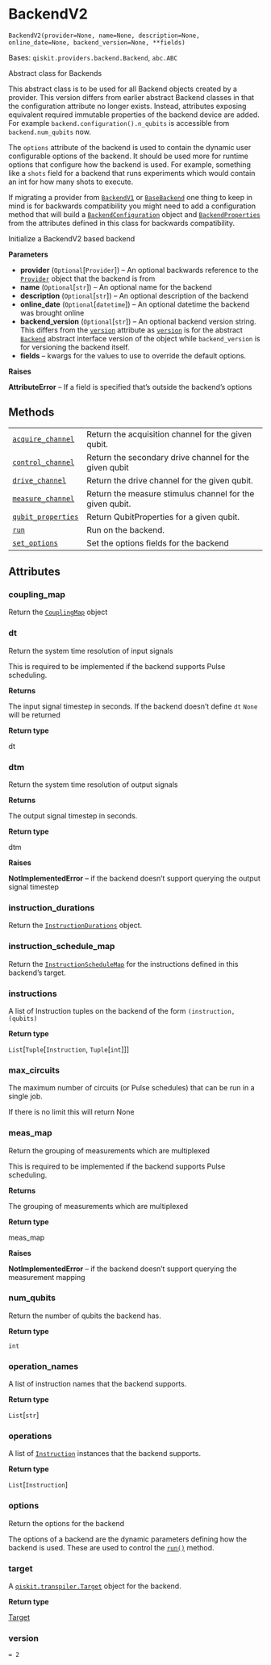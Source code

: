 # BackendV2

`BackendV2(provider=None, name=None, description=None, online_date=None, backend_version=None, **fields)`

Bases: `qiskit.providers.backend.Backend`, `abc.ABC`

Abstract class for Backends

This abstract class is to be used for all Backend objects created by a provider. This version differs from earlier abstract Backend classes in that the configuration attribute no longer exists. Instead, attributes exposing equivalent required immutable properties of the backend device are added. For example `backend.configuration().n_qubits` is accessible from `backend.num_qubits` now.

The `options` attribute of the backend is used to contain the dynamic user configurable options of the backend. It should be used more for runtime options that configure how the backend is used. For example, something like a `shots` field for a backend that runs experiments which would contain an int for how many shots to execute.

If migrating a provider from [`BackendV1`](qiskit.providers.BackendV1#qiskit.providers.BackendV1 "qiskit.providers.BackendV1") or [`BaseBackend`](qiskit.providers.BaseBackend#qiskit.providers.BaseBackend "qiskit.providers.BaseBackend") one thing to keep in mind is for backwards compatibility you might need to add a configuration method that will build a [`BackendConfiguration`](qiskit.providers.models.BackendConfiguration#qiskit.providers.models.BackendConfiguration "qiskit.providers.models.BackendConfiguration") object and [`BackendProperties`](qiskit.providers.models.BackendProperties#qiskit.providers.models.BackendProperties "qiskit.providers.models.BackendProperties") from the attributes defined in this class for backwards compatibility.

Initialize a BackendV2 based backend

**Parameters**

*   **provider** (`Optional`\[`Provider`]) – An optional backwards reference to the [`Provider`](qiskit.providers.Provider#qiskit.providers.Provider "qiskit.providers.Provider") object that the backend is from
*   **name** (`Optional`\[`str`]) – An optional name for the backend
*   **description** (`Optional`\[`str`]) – An optional description of the backend
*   **online\_date** (`Optional`\[`datetime`]) – An optional datetime the backend was brought online
*   **backend\_version** (`Optional`\[`str`]) – An optional backend version string. This differs from the [`version`](#qiskit.providers.BackendV2.version "qiskit.providers.BackendV2.version") attribute as [`version`](#qiskit.providers.BackendV2.version "qiskit.providers.BackendV2.version") is for the abstract [`Backend`](qiskit.providers.Backend#qiskit.providers.Backend "qiskit.providers.Backend") abstract interface version of the object while `backend_version` is for versioning the backend itself.
*   **fields** – kwargs for the values to use to override the default options.

**Raises**

**AttributeError** – If a field is specified that’s outside the backend’s options

## Methods

|                                                                                                                                                             |                                                          |
| ----------------------------------------------------------------------------------------------------------------------------------------------------------- | -------------------------------------------------------- |
| [`acquire_channel`](qiskit.providers.BackendV2.acquire_channel#qiskit.providers.BackendV2.acquire_channel "qiskit.providers.BackendV2.acquire_channel")     | Return the acquisition channel for the given qubit.      |
| [`control_channel`](qiskit.providers.BackendV2.control_channel#qiskit.providers.BackendV2.control_channel "qiskit.providers.BackendV2.control_channel")     | Return the secondary drive channel for the given qubit   |
| [`drive_channel`](qiskit.providers.BackendV2.drive_channel#qiskit.providers.BackendV2.drive_channel "qiskit.providers.BackendV2.drive_channel")             | Return the drive channel for the given qubit.            |
| [`measure_channel`](qiskit.providers.BackendV2.measure_channel#qiskit.providers.BackendV2.measure_channel "qiskit.providers.BackendV2.measure_channel")     | Return the measure stimulus channel for the given qubit. |
| [`qubit_properties`](qiskit.providers.BackendV2.qubit_properties#qiskit.providers.BackendV2.qubit_properties "qiskit.providers.BackendV2.qubit_properties") | Return QubitProperties for a given qubit.                |
| [`run`](qiskit.providers.BackendV2.run#qiskit.providers.BackendV2.run "qiskit.providers.BackendV2.run")                                                     | Run on the backend.                                      |
| [`set_options`](qiskit.providers.BackendV2.set_options#qiskit.providers.BackendV2.set_options "qiskit.providers.BackendV2.set_options")                     | Set the options fields for the backend                   |

## Attributes

### coupling\_map

Return the [`CouplingMap`](qiskit.transpiler.CouplingMap#qiskit.transpiler.CouplingMap "qiskit.transpiler.CouplingMap") object

### dt

Return the system time resolution of input signals

This is required to be implemented if the backend supports Pulse scheduling.

**Returns**

The input signal timestep in seconds. If the backend doesn’t define `dt` `None` will be returned

**Return type**

dt

### dtm

Return the system time resolution of output signals

**Returns**

The output signal timestep in seconds.

**Return type**

dtm

**Raises**

**NotImplementedError** – if the backend doesn’t support querying the output signal timestep

### instruction\_durations

Return the [`InstructionDurations`](qiskit.transpiler.InstructionDurations#qiskit.transpiler.InstructionDurations "qiskit.transpiler.InstructionDurations") object.

### instruction\_schedule\_map

Return the [`InstructionScheduleMap`](qiskit.pulse.InstructionScheduleMap#qiskit.pulse.InstructionScheduleMap "qiskit.pulse.InstructionScheduleMap") for the instructions defined in this backend’s target.

### instructions

A list of Instruction tuples on the backend of the form `(instruction, (qubits)`

**Return type**

`List`\[`Tuple`\[`Instruction`, `Tuple`\[`int`]]]

### max\_circuits

The maximum number of circuits (or Pulse schedules) that can be run in a single job.

If there is no limit this will return None

### meas\_map

Return the grouping of measurements which are multiplexed

This is required to be implemented if the backend supports Pulse scheduling.

**Returns**

The grouping of measurements which are multiplexed

**Return type**

meas\_map

**Raises**

**NotImplementedError** – if the backend doesn’t support querying the measurement mapping

### num\_qubits

Return the number of qubits the backend has.

**Return type**

`int`

### operation\_names

A list of instruction names that the backend supports.

**Return type**

`List`\[`str`]

### operations

A list of [`Instruction`](qiskit.circuit.Instruction#qiskit.circuit.Instruction "qiskit.circuit.Instruction") instances that the backend supports.

**Return type**

`List`\[`Instruction`]

### options

Return the options for the backend

The options of a backend are the dynamic parameters defining how the backend is used. These are used to control the [`run()`](qiskit.providers.BackendV2.run#qiskit.providers.BackendV2.run "qiskit.providers.BackendV2.run") method.

### target

A [`qiskit.transpiler.Target`](qiskit.transpiler.Target#qiskit.transpiler.Target "qiskit.transpiler.Target") object for the backend.

**Return type**

[Target](qiskit.transpiler.Target#qiskit.transpiler.Target "qiskit.transpiler.Target")

### version

`= 2`
